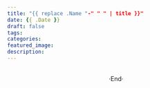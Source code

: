 ```yaml
---
title: "{{ replace .Name "-" " " | title }}"
date: {{ .Date }}
draft: false
tags: 
categories: 
featured_image: 
description: 
---
```










<br>

<center>  ·End·  </center>
